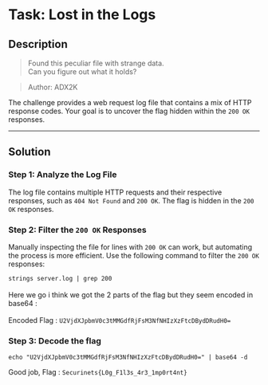 # Task: Lost in the Logs

## Description
> Found this peculiar file with strange data.  
> Can you figure out what it holds?

> Author: ADX2K

The challenge provides a web request log file that contains a mix of HTTP response codes. Your goal is to uncover the flag hidden within the `200 OK` responses.

---

## Solution

### Step 1: Analyze the Log File
The log file contains multiple HTTP requests and their respective responses, such as `404 Not Found` and `200 OK`. The flag is hidden in the `200 OK` responses.


### Step 2: Filter the `200 OK` Responses
Manually inspecting the file for lines with `200 OK` can work, but automating the process is more efficient. Use the following command to filter the `200 OK` responses:

```strings server.log | grep 200```<br><br>
Here we go i think we got the 2 parts of the flag but they seem encoded in base64 :<br><br>
Encoded Flag : ```U2VjdXJpbmV0c3tMMGdfRjFsM3NfNHIzXzFtcDBydDRudH0=```

### Step 3: Decode the flag 
```echo "U2VjdXJpbmV0c3tMMGdfRjFsM3NfNHIzXzFtcDBydDRudH0=" | base64 -d```

Good job, Flag : ```Securinets{L0g_F1l3s_4r3_1mp0rt4nt}```
